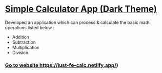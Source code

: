 # [Simple Calculator App (Dark Theme)](https://just-fe-calc.netlify.app/)

Developed an application which can process & calculate the basic math operations listed below :   
* Addition 
* Subtraction 
* Multiplication
* Division

### [Go to website ](https://just-fe-calc.netlify.app/)https://just-fe-calc.netlify.app/)
